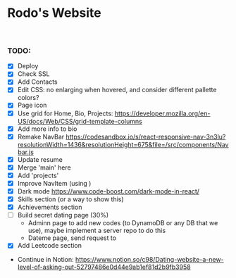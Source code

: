 # Rodo's Website


<br>


### TODO:
- [x] Deploy
- [x] Check SSL
- [x] Add Contacts
- [x] Edit CSS: no enlarging when hovered, and consider different pallette colors?
- [x] Page icon
- [x] Use grid for Home, Bio, Projects: https://developer.mozilla.org/en-US/docs/Web/CSS/grid-template-columns
- [x] Add more info to bio
- [x] Remake NavBar https://codesandbox.io/s/react-responsive-nav-3n3lu?resolutionWidth=1436&resolutionHeight=675&file=/src/components/Navbar.js
- [x] Update resume
- [x] Merge 'main' here
- [x] Add 'projects'
- [x] Improve NavItem (using <Link>)
- [x] Dark mode https://www.code-boost.com/dark-mode-in-react/ 
- [x] Skills section (or a way to show this)
- [x] Achievements section
- [ ] Build secret dating page (30%)
    - Adminn page to add new codes (to DynamoDB or any DB that we use), maybe implement a server repo to do this
    - Dateme page, send request to 
- [x] Add Leetcode section
- Continue in Notion: https://www.notion.so/c98/Dating-website-a-new-level-of-asking-out-52797486e0d44e9ab1ef81d2b9fb3958

  